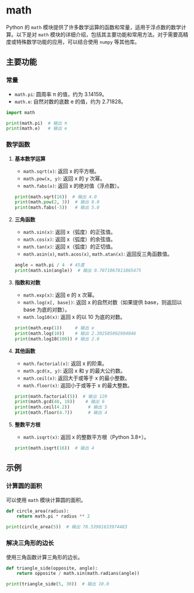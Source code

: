 # math

Python 的 `math` 模块提供了许多数学运算的函数和常量，适用于浮点数的数学计算。以下是对 `math` 模块的详细介绍，包括其主要功能和常用方法。对于需要高精度或特殊数学功能的应用，可以结合使用 `numpy` 等其他库。

## 主要功能

### 常量

- `math.pi`: 圆周率 π 的值，约为 3.14159。
- `math.e`: 自然对数的底数 e 的值，约为 2.71828。

```python
import math

print(math.pi)  # 输出 π
print(math.e)   # 输出 e
```

### 数学函数

1. **基本数学运算**
   - `math.sqrt(x)`: 返回 x 的平方根。
   - `math.pow(x, y)`: 返回 x 的 y 次幂。
   - `math.fabs(x)`: 返回 x 的绝对值（浮点数）。

   ```python
   print(math.sqrt(16))  # 输出 4.0
   print(math.pow(2, 3))  # 输出 8.0
   print(math.fabs(-5))   # 输出 5.0
   ```

2. **三角函数**
   - `math.sin(x)`: 返回 x（弧度）的正弦值。
   - `math.cos(x)`: 返回 x（弧度）的余弦值。
   - `math.tan(x)`: 返回 x（弧度）的正切值。
   - `math.asin(x)`, `math.acos(x)`, `math.atan(x)`: 返回反三角函数值。

   ```python
   angle = math.pi / 4  # 45度
   print(math.sin(angle))  # 输出 0.7071067811865475
   ```

3. **指数和对数**
   - `math.exp(x)`: 返回 e 的 x 次幂。
   - `math.log(x[, base])`: 返回 x 的自然对数（如果提供 base，则返回以 base 为底的对数）。
   - `math.log10(x)`: 返回 x 的以 10 为底的对数。

   ```python
   print(math.exp(1))     # 输出 e
   print(math.log(10))    # 输出 2.302585092994046
   print(math.log10(100)) # 输出 2.0
   ```

4. **其他函数**
   - `math.factorial(x)`: 返回 x 的阶乘。
   - `math.gcd(x, y)`: 返回 x 和 y 的最大公约数。
   - `math.ceil(x)`: 返回大于或等于 x 的最小整数。
   - `math.floor(x)`: 返回小于或等于 x 的最大整数。

   ```python
   print(math.factorial(5))  # 输出 120
   print(math.gcd(48, 18))    # 输出 6
   print(math.ceil(4.2))       # 输出 5
   print(math.floor(4.7))      # 输出 4
   ```

5. **整数平方根**
   
   - `math.isqrt(x)`: 返回 x 的整数平方根（Python 3.8+）。
   
   ```python
   print(math.isqrt(16))  # 输出 4
   ```

## 示例

### 计算圆的面积

可以使用 `math` 模块计算圆的面积。

```python
def circle_area(radius):
    return math.pi * radius ** 2

print(circle_area(5))  # 输出 78.53981633974483
```

### 解决三角形的边长

使用三角函数计算三角形的边长。

```python
def triangle_side(opposite, angle):
    return opposite / math.sin(math.radians(angle))

print(triangle_side(5, 30))  # 输出 10.0
```

